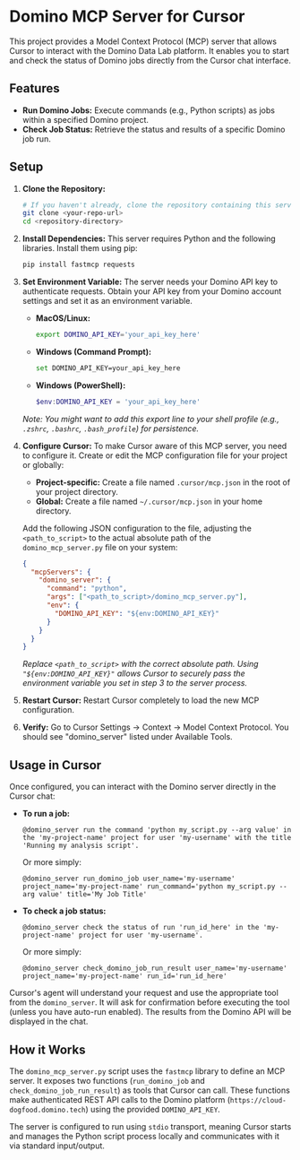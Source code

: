 # Domino MCP Server for Cursor

This project provides a Model Context Protocol (MCP) server that allows Cursor to interact with the Domino Data Lab platform. It enables you to start and check the status of Domino jobs directly from the Cursor chat interface.

## Features

*   **Run Domino Jobs:** Execute commands (e.g., Python scripts) as jobs within a specified Domino project.
*   **Check Job Status:** Retrieve the status and results of a specific Domino job run.

## Setup

1.  **Clone the Repository:**
    ```bash
    # If you haven't already, clone the repository containing this server
    git clone <your-repo-url>
    cd <repository-directory>
    ```

2.  **Install Dependencies:**
    This server requires Python and the following libraries. Install them using pip:
    ```bash
    pip install fastmcp requests
    ```

3.  **Set Environment Variable:**
    The server needs your Domino API key to authenticate requests. Obtain your API key from your Domino account settings and set it as an environment variable.
    *   **MacOS/Linux:**
        ```bash
        export DOMINO_API_KEY='your_api_key_here'
        ```
    *   **Windows (Command Prompt):**
        ```bash
        set DOMINO_API_KEY=your_api_key_here
        ```
    *   **Windows (PowerShell):**
        ```powershell
        $env:DOMINO_API_KEY = 'your_api_key_here'
        ```
    *Note: You might want to add this export line to your shell profile (e.g., `.zshrc`, `.bashrc`, `.bash_profile`) for persistence.*

4.  **Configure Cursor:**
    To make Cursor aware of this MCP server, you need to configure it. Create or edit the MCP configuration file for your project or globally:
    *   **Project-specific:** Create a file named `.cursor/mcp.json` in the root of your project directory.
    *   **Global:** Create a file named `~/.cursor/mcp.json` in your home directory.

    Add the following JSON configuration to the file, adjusting the `<path_to_script>` to the actual absolute path of the `domino_mcp_server.py` file on your system:

    ```json
    {
      "mcpServers": {
        "domino_server": {
          "command": "python",
          "args": ["<path_to_script>/domino_mcp_server.py"],
          "env": {
            "DOMINO_API_KEY": "${env:DOMINO_API_KEY}" 
          }
        }
      }
    }
    ```
    *Replace `<path_to_script>` with the correct absolute path.*
    *Using `"${env:DOMINO_API_KEY}"` allows Cursor to securely pass the environment variable you set in step 3 to the server process.*

5.  **Restart Cursor:** Restart Cursor completely to load the new MCP configuration.

6.  **Verify:** Go to Cursor Settings -> Context -> Model Context Protocol. You should see "domino_server" listed under Available Tools.

## Usage in Cursor

Once configured, you can interact with the Domino server directly in the Cursor chat:

*   **To run a job:**
    ```
    @domino_server run the command 'python my_script.py --arg value' in the 'my-project-name' project for user 'my-username' with the title 'Running my analysis script'.
    ```
    Or more simply:
    ```
    @domino_server run_domino_job user_name='my-username' project_name='my-project-name' run_command='python my_script.py --arg value' title='My Job Title'
    ```

*   **To check a job status:**
    ```
    @domino_server check the status of run 'run_id_here' in the 'my-project-name' project for user 'my-username'.
    ```
    Or more simply:
    ```
    @domino_server check_domino_job_run_result user_name='my-username' project_name='my-project-name' run_id='run_id_here'
    ```

Cursor's agent will understand your request and use the appropriate tool from the `domino_server`. It will ask for confirmation before executing the tool (unless you have auto-run enabled). The results from the Domino API will be displayed in the chat.

## How it Works

The `domino_mcp_server.py` script uses the `fastmcp` library to define an MCP server. It exposes two functions (`run_domino_job` and `check_domino_job_run_result`) as tools that Cursor can call. These functions make authenticated REST API calls to the Domino platform (`https://cloud-dogfood.domino.tech`) using the provided `DOMINO_API_KEY`.

The server is configured to run using `stdio` transport, meaning Cursor starts and manages the Python script process locally and communicates with it via standard input/output.
